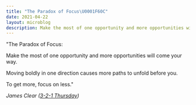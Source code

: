 ```yaml
---
title: "The Paradox of Focus\U0001F60C"
date: 2021-04-22
layout: microblog
description: Make the most of one opportunity and more opportunities will come your way
---
```


"The Paradox of Focus:

Make the most of one opportunity and more opportunities will come your way.

Moving boldly in one direction causes more paths to unfold before you.

To get more, focus on less."

*James Clear ([3-2-1 Thursday](https://jamesclear.com/3-2-1/refer?rh_ref=30b59e17))*